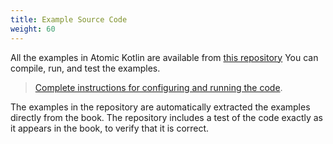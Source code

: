```yaml
---
title: Example Source Code
weight: 60
---
```


All the examples in Atomic Kotlin are available from [this repository](https://github.com/BruceEckel/AtomicKotlinExamples)
You can compile, run, and test the examples.

> [Complete instructions for configuring and running the code](https://github.com/BruceEckel/AtomicKotlinExamples/blob/master/README.md#atomic-kotlin-examples).

The examples in the repository are automatically extracted the examples
directly from the book. The repository includes a test of the code exactly as
it appears in the book, to verify that it is correct.
